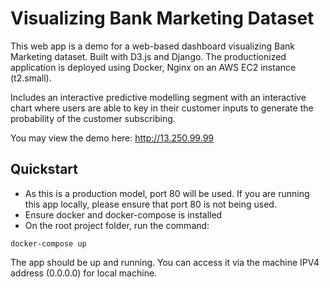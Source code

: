 # Visualizing Bank Marketing Dataset

This web app is a demo for a web-based dashboard visualizing Bank Marketing dataset. Built with D3.js and Django. The productionized application is deployed using Docker, Nginx on an AWS EC2 instance (t2.small).

Includes an interactive predictive modelling segment with an interactive chart where users are able to key in their customer inputs to generate the probability of the customer subscribing.

You may view the demo here: http://13.250.99.99

## Quickstart

* As this is a production model, port 80 will be used. If you are running this app locally, please ensure that port 80 is not being used.
* Ensure docker and docker-compose is installed
* On the root project folder, run the command:
```{bash}
docker-compose up
```

The app should be up and running. You can access it via the machine IPV4 address (0.0.0.0) for local machine. 
